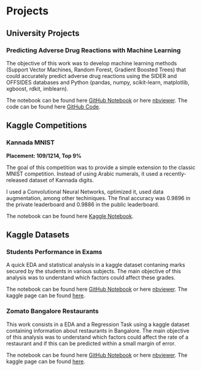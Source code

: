 # Projects


## University Projects

### Predicting Adverse Drug Reactions with Machine Learning

The objective of this work was to develop machine learning methods (Support Vector Machines, Random Forest, Gradient Boosted Trees) that could accurately predict adverse drug reactions using the SIDER and OFFSIDES databases and Python (pandas, numpy, scikit-learn, matplotlib, xgboost, rdkit, imblearn). 

The notebook can be found here [GitHub Notebook](https://github.com/ricardoamferreira/Predicting-Adverse-Drug-Reactions-with-Machine-Learning/blob/master/Predicting%20Adverse%20Drug%20Reactions%20With%20Machine%20Learning.ipynb) or here [nbviewer](https://nbviewer.jupyter.org/github/ricardoamferreira/Predicting-Adverse-Drug-Reactions-with-Machine-Learning/blob/master/Predicting%20Adverse%20Drug%20Reactions%20With%20Machine%20Learning.ipynb). The code can be found here [GitHub Code](https://github.com/ricardoamferreira/Predicting-Adverse-Drug-Reactions-with-Machine-Learning).


## Kaggle Competitions

### Kannada MNIST

**Placement: 109/1214, Top 9%**

The goal of this competition was to provide a simple extension to the classic MNIST competition. Instead of using Arabic numerals, it used a recently-released dataset of Kannada digits. 

I used a Convolutional Neural Networks, optimized it, used data augmentation, among other techiniques. The final accuracy was 0.9896 in the private leaderboard and 0.9886 in the public leaderboard.

The notebook can be found here [Kaggle Notebook](https://www.kaggle.com/ricardoamferreira/tf-keras-cnn-with-kannada-mnist-top-9).


## Kaggle Datasets

### Students Performance in Exams

A quick EDA and statistical analysis in a kaggle dataset contaning marks secured by the students in various subjects. The main objective of this analysis was to understand which factors could affect these grades. 


The notebook can be found here [GitHub Notebook](https://github.com/ricardoamferreira/ricardoferreira.github.io/blob/master/Notebooks/students-performance-in-exams-quick-eda.ipynb) or here [nbviewer](https://nbviewer.jupyter.org/github/ricardoamferreira/ricardoamferreira.github.io/blob/master/Notebooks/students-performance-in-exams-quick-eda.ipynb). The kaggle page can be found [here](https://www.kaggle.com/spscientist/students-performance-in-exams).


### Zomato Bangalore Restaurants

This work consists in a EDA and a Regression Task using a kaggle dataset containing information about restaurants in Bangalore. The main objective of this analysis was to understand which factors could affect the rate of a restaurant and if this can be predicted within a small margin of error.

The notebook can be found here [GitHub Notebook](https://github.com/ricardoamferreira/ricardoamferreira.github.io/blob/master/Notebooks/Zomato_Bangalore_Restaurants.ipynb) or here [nbviewer](https://nbviewer.jupyter.org/github/ricardoamferreira/ricardoamferreira.github.io/blob/master/Notebooks/Zomato_Bangalore_Restaurants.ipynb). The kaggle page can be found [here](https://www.kaggle.com/himanshupoddar/zomato-bangalore-restaurants).
